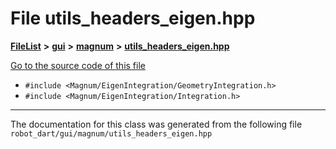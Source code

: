 

# File utils\_headers\_eigen.hpp



[**FileList**](files.md) **>** [**gui**](dir_6a9d4b7ec29c938d1d9a486c655cfc8a.md) **>** [**magnum**](dir_5d18adecbc10cabf3ca51da31f2acdd1.md) **>** [**utils\_headers\_eigen.hpp**](utils__headers__eigen_8hpp.md)

[Go to the source code of this file](utils__headers__eigen_8hpp_source.md)



* `#include <Magnum/EigenIntegration/GeometryIntegration.h>`
* `#include <Magnum/EigenIntegration/Integration.h>`


































































------------------------------
The documentation for this class was generated from the following file `robot_dart/gui/magnum/utils_headers_eigen.hpp`

